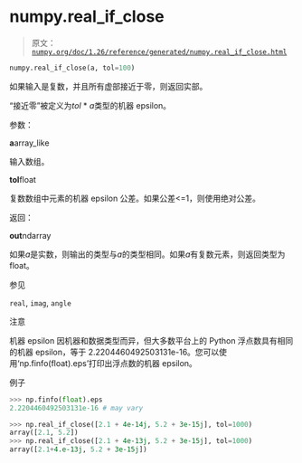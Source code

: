 # numpy.real_if_close

> 原文：[`numpy.org/doc/1.26/reference/generated/numpy.real_if_close.html`](https://numpy.org/doc/1.26/reference/generated/numpy.real_if_close.html)

```py
numpy.real_if_close(a, tol=100)
```

如果输入是复数，并且所有虚部接近于零，则返回实部。

“接近零”被定义为*tol* * *a*类型的机器 epsilon。

参数：

**a**array_like

输入数组。

**tol**float

复数数组中元素的机器 epsilon 公差。如果公差<=1，则使用绝对公差。

返回：

**out**ndarray

如果*a*是实数，则输出的类型与*a*的类型相同。如果*a*有复数元素，则返回类型为 float。

参见

`real`, `imag`, `angle`

注意

机器 epsilon 因机器和数据类型而异，但大多数平台上的 Python 浮点数具有相同的机器 epsilon，等于 2.2204460492503131e-16。您可以使用‘np.finfo(float).eps’打印出浮点数的机器 epsilon。

例子

```py
>>> np.finfo(float).eps
2.2204460492503131e-16 # may vary 
```

```py
>>> np.real_if_close([2.1 + 4e-14j, 5.2 + 3e-15j], tol=1000)
array([2.1, 5.2])
>>> np.real_if_close([2.1 + 4e-13j, 5.2 + 3e-15j], tol=1000)
array([2.1+4.e-13j, 5.2 + 3e-15j]) 
```
